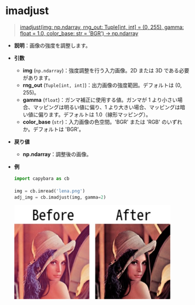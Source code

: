 # imadjust

> [imadjust(img: np.ndarray, rng_out: Tuple[int, int] = (0, 255), gamma: float = 1.0, color_base: str = 'BGR') -> np.ndarray](https://github.com/DocsaidLab/Capybara/blob/975d62fba4f76db59e715c220f7a2af5ad8d050e/capybara/vision/functionals.py#L122)

- **説明**：画像の強度を調整します。

- **引数**

  - **img** (`np.ndarray`)：強度調整を行う入力画像。2D または 3D である必要があります。
  - **rng_out** (`Tuple[int, int]`)：出力画像の強度範囲。デフォルトは (0, 255)。
  - **gamma** (`float`)：ガンマ補正に使用する値。ガンマが 1 より小さい場合、マッピングは明るい値に偏り、1 より大きい場合、マッピングは暗い値に偏ります。デフォルトは 1.0（線形マッピング）。
  - **color_base** (`str`)：入力画像の色空間。'BGR' または 'RGB' のいずれか。デフォルトは 'BGR'。

- **戻り値**

  - **np.ndarray**：調整後の画像。

- **例**

  ```python
  import capybara as cb

  img = cb.imread('lena.png')
  adj_img = cb.imadjust(img, gamma=2)
  ```

  ![imadjust](./resource/test_imadjust.jpg)
